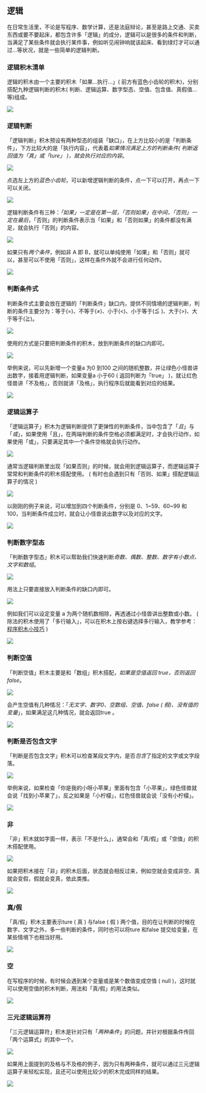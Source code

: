 ## 逻辑

在日常生活里，不论是写程序、数学计算，还是法庭辩论，甚至是路上交通、买卖东西或要不要起床，都包含许多「逻辑」的成分，逻辑可以是很多的条件和判断，当满足了某些条件就会执行某件事，例如听见闹钟响就该起床、看到绿灯才可以通过...等状况，就是一些简单的逻辑判断。

### 逻辑积木清单

逻辑的积木由一个主要的积木「如果...执行...」( 前方有蓝色小齿轮的积木)，分别搭配九种逻辑判断的积木( 判断、逻辑运算、数字型态、空值、包含值、真假值...等)组成。

![](logic/upload_d74453b817d8cbc8f67420a7333056cb.png)

### 逻辑判断

「逻辑判断」积木预设有两种型态的组装「缺口」，在上方比较小的是「判断条件」，下方比较大的是「执行内容」，代表着*如果情况满足上方的判断条件( 判断返回值为「真」或「ture」 )，就会执行对应的内容*。

![](logic/upload_16cadd8a887cd7d7c8571d29cb6dc5be.png)

点选左上方的*蓝色小齿轮*，可以新增逻辑判断的条件，点一下可以打开，再点一下可以关闭。

![](logic/upload_c1d95e67bf824e8681c654f61745add0.gif)

逻辑判断条件有三种：*「如果」一定是在第一层，「否则如果」在中间，「否则」一定在最后*，「否则」的判断条件表示当「如果」和「否则如果」的条件都没有满足，就会执行「否则」的内容。

![](logic/upload_5945cdf322fcb3bf5cabddaec5e06cc4.png)

如果只有*两个条件*，例如非 A 即 B，就可以单纯使用「如果」和「否则」就可以，甚至可以不使用「否则」，这样在条件外就不会进行任何动作。

![](logic/upload_fbf73927c61a23deda1b01145a3de5a1.png)

### 判断条件式

判断条件式主要会放在逻辑的「判断条件」缺口内，提供不同情境的逻辑判断，判断的条件主要分为：等于(=)、不等于(≠)、小于(<)、小于等于(≦ )、大于(>)、大于等于(≧)。

![](logic/upload_cb9448f68887c711b063359ef36932b8.png)

使用的方式是只要把判断条件的积木，放到判断条件的缺口内即可。

![](logic/upload_186028a15795813539076734ad9ff8f0.png)

举例来说，可以先新增一个变量a 为0 到100 之间的随机整数，并让绿色小怪兽讲出数字，接着用逻辑判断，如果变量a 小于60 ( 返回判断为「true」 )，就让红色怪兽讲「不及格」，否则就讲「及格」，执行程序后就能看到对应的结果。

![](logic/upload_eeaa27d92157eade277a5dcf36857317.png)

### 逻辑运算子

「逻辑运算子」积木为逻辑判断提供了更弹性的判断条件，当中包含了「*且*」与「*或*」，如果使用「且」，在两端判断的条件空格必须都满足时，才会执行动作，如果使用「或」，只要满足其中一个条件空格就会执行动作。

![](logic/upload_8f782a8a26b0d48c224cea14db2e418c.png)

通常当逻辑判断里出现「如果否则」的时候，就会用到逻辑运算子，而逻辑运算子常常和判断条件的积木搭配使用。 ( 有时也会遇到只有「否则、如果」搭配逻辑运算子的情况 )

![](logic/upload_42f9c58678c6331a73c6000333291869.png)

以刚刚的例子来说，可以增加到四个判断条件，分别是 0、1~59、60~99 和 100，当判断条件成立时，就会让小怪兽说出数字以及对应的文字。

![](logic/upload_e11ae559f854d5034ee6a9400629a365.png)

### 判断数字型态

「判断数字型态」积木可以帮助我们快速判断*奇数、偶数、整数、数字有小数点、文字和数组*。

![](logic/upload_d6587c54a4a8a374d8c3526cce3d3080.png)

用法上只要直接放入判断条件的缺口内即可。

![](logic/upload_b154c49ccea77e77c9a8018d8a4e6c3c.png)

例如我们可以设定变量 a 为两个随机数相除，再透通过小怪兽讲出整数或小数。 ( 除法的积木使用了「多行输入」，可以在积木上按右键选择多行输入，教学参考：[程序积木小技巧](../info/interface.md#tips) )

![](logic/upload_32bdf404013aa3ff57dbfd13ec0cba63.jpg)

### 判断空值

「判断空值」积木主要是和「数组」积木搭配，*如果是空值返回 true，否则返回 false*。

![](logic/upload_940a527a986f027d4312a3e3f9f908e6.png)

会产生空值有几种情况：「*无文字、数字0、空数组、空值、false ( 假)、没有值的变量*」，如果满足这几种情况，就会返回true 。

![](logic/upload_d3859a77c9c8d2f118e63f93daad933b.png)

### 判断是否包含文字

「判断是否包含文字」积木可以检查某段文字内，是否*包含*了指定的文字或文字段落。

![](logic/upload_e19fc6c7bb1646e1c55ae7742d71f5ea.png)

举例来说，如果检查「你是我的小呀小苹果」里面有包含「小苹果」，绿色怪兽就会说「找到小苹果了」，反之如果是「小柠檬」，红色怪兽就会说「没有小柠檬」。

![](logic/upload_db8ca02956d5db204ba27bc507384141.jpg)

### 非

「非」积木就如字面一样，表示「不是什么」，通常会和「真/假」或「空值」的积木搭配使用。

![](logic/upload_8e537cdd9a0fbe90e1305185cedc64c5.png)

如果把积木接在「非」的积木后面，状态就会相反过来，例如空就会变成非空、真就会变假，假就会变真，依此类推。

![](logic/upload_4594830254e82507a032e5679cac1ddc.jpg)

### 真/假

「真/假」积木主要表示ture ( 真 ) 与false ( 假 ) 两个值，目的在让判断的时候在数字、文字之外，多一些判断的条件，同时也可以将ture 和false 提交给变量，在某些情境下也相当好用。

![](logic/upload_48176ba391825c26aaef72b3595b60be.png)

### 空

在写程序的时候，有时候会遇到某个变量或是某个数值变成空值 ( null )，这时就可以使用空值的积木判断，用法和「真/假」的用法类似。

![](logic/upload_810b05b8276ef7170332561e0d1e94b8.png)

### 三元逻辑运算符

「三元逻辑运算符」积木是针对只有「*两种条件*」的问题，并针对根据条件传回「两个运算式」的其中一个。

![](logic/upload_f62416838b47bcaf4ef9a3085dad9247.png)

如果用上面提到的及格与不及格的例子，因为只有两种条件，就可以通过三元逻辑运算子来轻松实现，且还可以使用比较少的积木完成同样的结果。

![](logic/upload_e71e8699fedf0988d8a4d0b7a122f5d1.jpg)
